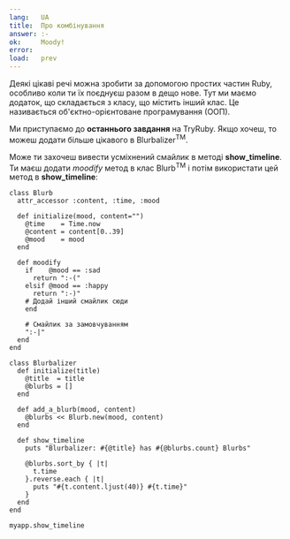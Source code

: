 ```yaml
---
lang:   UA
title:  Про комбінування
answer: :-
ok:     Moody!
error:
load:   prev
---
```


Деякі цікаві речі можна зробити за допомогою простих частин Ruby, особливо коли ти їх поєднуєш разом в дещо нове. Тут ми маємо додаток, що складається з класу, що містить інший клас. Це називається об'єктно-орієнтоване програмування (ООП).

Ми приступаємо до __останнього завдання__ на TryRuby. Якщо хочеш, то можеш додати більше цікавого в Blurbalizer<sup>TM</sup>.

Може ти захочеш вивести усміхнений смайлик в методі __show\_timeline__.
Ти маєш додати _moodify_ метод в клас Blurb<sup>TM</sup> і потім використати цей метод в __show\_timeline__:

    class Blurb
      attr_accessor :content, :time, :mood

      def initialize(mood, content="")
        @time    = Time.now
        @content = content[0..39]
        @mood    = mood
      end

      def moodify
        if    @mood == :sad
          return ":-("
        elsif @mood == :happy
          return ":-)"
        # Додай інший смайлик сюди
        end

        # Смайлик за замовчуванням
        ":-|"
      end
    end

    class Blurbalizer
      def initialize(title)
        @title  = title
        @blurbs = []
      end

      def add_a_blurb(mood, content)
        @blurbs << Blurb.new(mood, content)
      end

      def show_timeline
        puts "Blurbalizer: #{@title} has #{@blurbs.count} Blurbs"

        @blurbs.sort_by { |t|
          t.time
        }.reverse.each { |t|
          puts "#{t.content.ljust(40)} #{t.time}"
        }
      end
    end

    myapp.show_timeline
